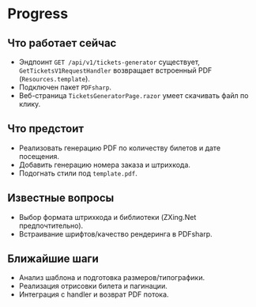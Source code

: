 # Progress

## Что работает сейчас
- Эндпоинт `GET /api/v1/tickets-generator` существует, `GetTicketsV1RequestHandler` возвращает встроенный PDF (`Resources.template`).
- Подключен пакет `PDFsharp`.
- Веб-страница `TicketsGeneratorPage.razor` умеет скачивать файл по клику.

## Что предстоит
- Реализовать генерацию PDF по количеству билетов и дате посещения.
- Добавить генерацию номера заказа и штрихкода.
- Подогнать стили под `template.pdf`.

## Известные вопросы
- Выбор формата штрихкода и библиотеки (ZXing.Net предпочтительно).
- Встраивание шрифтов/качество рендеринга в PDFsharp.

## Ближайшие шаги
- Анализ шаблона и подготовка размеров/типографики.
- Реализация отрисовки билета и пагинации.
- Интеграция с handler и возврат PDF потока.
